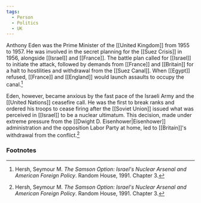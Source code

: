 ```yaml
---
tags:
  - Person
  - Politics
  - UK
---
```

Anthony Eden was the Prime Minister of the [[United Kingdom]] from 1955 to 1957. He was involved in the secret planning for the [[Suez Crisis]] in 1956, alongside [[Israel]] and [[France]]. The battle plan called for [[Israel]] to initiate the attack, followed by demands from [[France]] and [[Britain]] for a halt to hostilities and withdrawal from the [[Suez Canal]]. When [[Egypt]] refused, [[France]] and [[England]] would launch assaults to occupy the canal.[^1]

Eden, however, became anxious by the fast pace of the Israeli Army and the [[United Nations]] ceasefire call. He was the first to break ranks and ordered his troops to cease firing after the [[Soviet Union]] issued what was perceived in [[Israel]] to be a nuclear ultimatum. This decision, made under extreme pressure from the [[Dwight D. Eisenhower|Eisenhower]] administration and the opposition Labor Party at home, led to [[Britain]]'s withdrawal from the conflict.[^1]

### Footnotes

[^1]: Hersh, Seymour M. *The Samson Option: Israel's Nuclear Arsenal and American Foreign Policy*. Random House, 1991. Chapter 3.